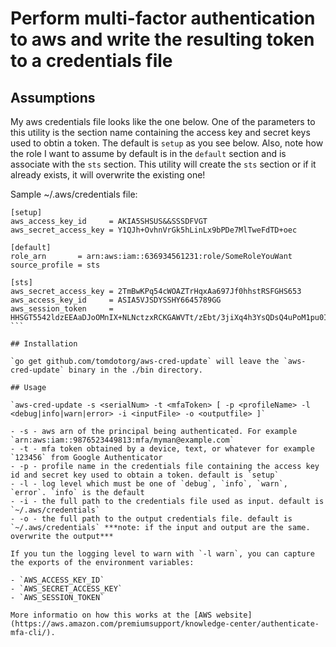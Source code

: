 # Perform multi-factor authentication to aws and write the resulting token to a credentials file

## Assumptions

My aws credentials file looks like the one below. One of the parameters to this utility is the section name containing the access key and secret keys used to obtin a token. The default is `setup` as you see below. Also, note how the role I want to assume by default is in the `default` section and is associate with the `sts` section. This utility will create the `sts` section or if it already exists, it will overwrite the existing one!

Sample ~/.aws/credentials file:

````windows
[setup]
aws_access_key_id     = AKIA5SHSUS&&SSSDFVGT
aws_secret_access_key = Y1QJh+OvhnVrGk5hLinLx9bPDe7MlTweFdTD+oec

[default]
role_arn       = arn:aws:iam::636934561231:role/SomeRoleYouWant
source_profile = sts

[sts]
aws_secret_access_key = 2TmBwKPq54cWOAZTrHqxAa697Jf0hhstRSFGHS653
aws_access_key_id     = ASIA5VJSDYSSHY6645789GG
aws_session_token     = HHSGT5542ldzEEAaDJoOMnIX+NLNctzxRCKGAWVTt/zEbt/3jiXq4h3YsQDsQ4uPoM1pu0IbDJI7hFvEKJRVbgKB22aMliTPE14/EwEArY7rHrJFXDnSY7gFo//W0/6dwWKgHBzoj+aSXGF8MBnE+HeKlcC+ZTqBtZElIvEnwkDarkgLRq8bhEv4kJQhLGqVh1CFjY9SkjljxQBXolrAXpvIKJPM6/IFMii/FJ6C9215uwmmttgd4uligBmzlYBnElwslQ3VuKgFdFJHJJSYSKI9
```

## Installation

`go get github.com/tomdotorg/aws-cred-update` will leave the `aws-cred-update` binary in the ./bin directory.

## Usage

`aws-cred-update -s <serialNum> -t <mfaToken> [ -p <profileName> -l <debug|info|warn|error> -i <inputFile> -o <outputfile> ]`
  
- -s - aws arn of the principal being authenticated. For example `arn:aws:iam::9876523449813:mfa/myman@example.com`
- -t - mfa token obtained by a device, text, or whatever for example `123456` from Google Authenticator
- -p - profile name in the credentials file containing the access key id and secret key used to obtain a token. default is `setup`
- -l - log level which must be one of `debug`, `info`, `warn`, `error`. `info` is the default
- -i - the full path to the credentials file used as input. default is `~/.aws/credentials`
- -o - the full path to the output credentials file. default is `~/.aws/credentials` ***note: if the input and output are the same. overwrite the output***

If you tun the logging level to warn with `-l warn`, you can capture the exports of the environment variables:

- `AWS_ACCESS_KEY_ID`
- `AWS_SECRET_ACCESS_KEY`
- `AWS_SESSION_TOKEN`

More informatio on how this works at the [AWS website](https://aws.amazon.com/premiumsupport/knowledge-center/authenticate-mfa-cli/).

